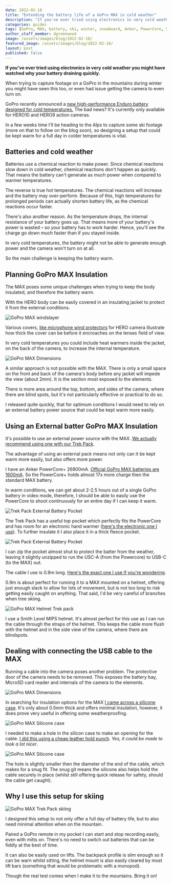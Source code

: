 ```yaml
---
date: 2022-02-18
title: "Extending the battery life of a GoPro MAX in cold weather"
description: "If you've ever tried using electronics in very cold weather you might have watched why your battery draining quickly."
categories: guides
tags: [GoPro, MAX, battery, ski, winter, snowboard, Anker, PowerCore, Smith]
author_staff_member: dgreenwood
image: /assets/images/blog/2022-02-18/
featured_image: /assets/images/blog/2022-02-18/
layout: post
published: false
---
```


**If you've ever tried using electronics in very cold weather you might have watched why your battery draining quickly.**

When trying to capture footage on a GoPro in the mountains during winter you might have seen this too, or even had issue getting the camera to even turn on.

GoPro recently announced a [new high-performance Enduro battery designed for cold temperatures.](https://gopro.com/en/us/shop/mounts-accessories/enduro-extended-cold-weather-battery/ADBAT-011-WS.html) The bad news? It's currently only available for HERO10 and HERO9 action cameras.

In a few weeks time I'll be heading to the Alps to capture some ski footage (more on that to follow on the blog soon), so designing a setup that could be kept warm for a full day in colder temperatures is vital.

## Batteries and cold weather

Batteries use a chemical reaction to make power. Since chemical reactions slow down in cold weather, chemical reactions don't happen as quickly. That means the battery can't generate as much power when compared to warmer temperatures.

The reverse is true hot temperatures. The chemical reactions will increase and the battery may over-perform.  Because of this, high temperatures for prolonged periods can actually shorten battery life, as the chemical reactions occur faster.
 
There's also another reason. As the temperature drops, the internal resistance of your battery goes up. That means more of your battery's power is wasted – so your battery has to work harder. Hence, you'll see the charge go down much faster than if you stayed inside.

In very cold temperatures, the battery might not be able to generate enough power and the camera won't turn on at all.

So the main challenge is keeping the battery warm.

## Planning GoPro MAX Insulation

The MAX poses some unique challenges when trying to keep the body insulated, and therefore the battery warm.

With the HERO body can be easily covered in an insulating jacket to protect it from the external conditions.

<img class="img-fluid" src="/assets/images/blog/2022-02-18/gopro-max-windslayer.jpg" alt="GoPro MAX windslayer" title="GoPro MAX windslayer" />

Various covers, [like microphone wind protectors](https://www.amazon.co.uk/Windslayer-Reduction-Sponge-Muffler-Housing/dp/B08PTRBZ91?th=1) for HERO camera illustrate how thick the cover can be before it encroaches on the lenses field of view.

In very cold temperatures you could include heat warmers inside the jacket, on the back of the camera, to increase the internal temperature.

<img class="img-fluid" src="/assets/images/blog/2022-02-18/gopro-max-dimensions.jpeg" alt="GoPro MAX Dimensions" title="GoPro MAX Dimensions" />

A similar approach is not possible with the MAX. There is only a small space on the front and back of the camera's body before any jacket will impede the view (about 2mm). It is the section most exposed to the elements.

There is more area around the top, bottom, and sides of the camera, where there are blind spots, but it's not particularly effective or practical to do so.

I released quite quickly, that for optimum conditions I would need to rely on an external battery power source that could be kept warm more easily.

## Using an External batter GoPro MAX Insulation

It's possible to use an external power source with the MAX. [We actually recommend using one with our Trek Pack](https://guides.trekview.org/trek-pack/v2/kit-setup/external-power-pack).

The advantage of using an external pack means not only can it be kept warm more easily, but also offers more power. 

I have an Anker PowerCore+ 26800mA. [Official GoPro MAX batteries are 1600mA](https://gopro.com/en/gb/shop/mounts-accessories/max-rechargeable-battery/ACBAT-001.html). So the PowerCore+ holds almost 17x more charge then the standard MAX battery.

In warm conditions, we can get about 2-2.5 hours out of a single GoPro battery in video mode, therefore, I should be able to easily use the PowerCore to shoot continuously for an entire day if I can keep it warm.

<img class="img-fluid" src="/assets/images/blog/2022-02-18/trek-pack-top-pocket-battery.jpg" alt="Trek Pack External Battery Pocket" title="Trek Pack External Battery Pocket" />

The Trek Pack has a useful top pocket which perfectly fits the PowerCore and has room for an electronic hand warmer ([here's the electronic one I use](https://www.amazon.co.uk/gp/product/B08HQQJ4WM)). To further insulate it I also place it in a thick fleece pocket.

<img class="img-fluid" src="/assets/images/blog/2022-02-18/gopro-trek-pack-battery-secure.jpg" alt="Trek Pack External Battery Pocket" title="Trek Pack External Battery Pocket" />

I can zip the pocket almost shut to protect the batter from the weather, leaving it slightly unzipped to run the USC-A (from the Powercore) to USB-C (to the MAX) out.

The cable I use is 0.9m long. [Here's the exact one I use if you're wondering](https://www.amazon.co.uk/gp/product/B07DD5YHMH/).

0.9m is about perfect for running it to a MAX mounted on a helmet, offering just enough slack to allow for lots of movement, but is not too long to risk getting easily caught on anything. That said, I'd be very careful of branches when tree skiing.

<img class="img-fluid" src="/assets/images/blog/2022-02-18/helmet-trek-pack.jpg" alt="GoPro MAX Helmet Trek pack" title="GoPro MAX Helmet Trek pack" />

I use a Smith Level MIPS helmet. It's almost perfect for this use as I can run the cable through the straps of the helmet. This keeps the cable more flush with the helmet and in the side view of the camera, where there are blindspots.

## Dealing with connecting the USB cable to the MAX

Running a cable into the camera poses another problem. The protective door of the camera needs to be removed. This exposes the battery bay, MicroSD card reader and internals of the camera to the elements.

<img class="img-fluid" src="/assets/images/blog/2022-02-18/gopro-max-dimensions.jpeg" alt="GoPro MAX Dimensions" title="GoPro MAX Dimensions" />

In searching for insulation options for the MAX [I came across a silicone case](https://www.ebay.co.uk/itm/293976420452). It's only about 0.5mm thick and offers minimal insulation, however, it does prove very useful in offering some weatherproofing.

<img class="img-fluid" src="/assets/images/blog/2022-02-18/gopro-max-silicone-case-usb-c-hole.jpg" alt="GoPro MAX Silicone case" title="GoPro MAX Silicone case" />

I needed to make a hole in the silicon case to make an opening for the cable. [I did this using a cheap leather hold punch](https://www.amazon.co.uk/gp/product/B00SQ99NW8). _Yes, it could be made to look a lot nicer_.

<img class="img-fluid" src="/assets/images/blog/2022-02-18/gopro-max-silicone-case-usb-c-hole.jpg-connected.jpg" alt="GoPro MAX Silicone case" title="GoPro MAX Silicone case" />

The hole is slightly smaller then the diameter of the end of the cable, which makes for a snug fit. The snug git means the silicone also helps hold the cable securely in place (whilst still offering quick release for safety, should the cable get caught).

## Why I use this setup for skiing

<img class="img-fluid" src="/assets/images/blog/2022-02-18/full-helmet-trek-pack.jpg" alt="GoPro MAX Trek Pack skiing" title="GoPro MAX Trek Pack skiing" />

I designed this setup to not only offer a full day of battery life, but to also need minimal attention when on the mountain.

Paired a GoPro remote in my pocket I can start and stop recording easily, even with mitts on. There's no need to switch out batteries that can be fiddly at the best of time.

It can also be easily used on lifts. The backpack profile is slim enough so it can be warn whilst sitting, the helmet mount is also easily cleared by most lift bars (something that would be problematic with a monopod).

Though the real test comes when I make it to the mountains. Bring it on!